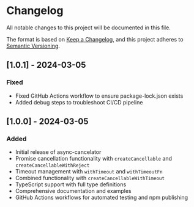 # Changelog

All notable changes to this project will be documented in this file.

The format is based on [Keep a Changelog](https://keepachangelog.com/en/1.0.0/),
and this project adheres to [Semantic Versioning](https://semver.org/spec/v2.0.0.html).

## [1.0.1] - 2024-03-05

### Fixed
- Fixed GitHub Actions workflow to ensure package-lock.json exists
- Added debug steps to troubleshoot CI/CD pipeline

## [1.0.0] - 2024-03-05

### Added
- Initial release of async-cancelator
- Promise cancellation functionality with `createCancellable` and `createCancellableWithReject`
- Timeout management with `withTimeout` and `withTimeoutFn`
- Combined functionality with `createCancellableWithTimeout`
- TypeScript support with full type definitions
- Comprehensive documentation and examples
- GitHub Actions workflows for automated testing and npm publishing 